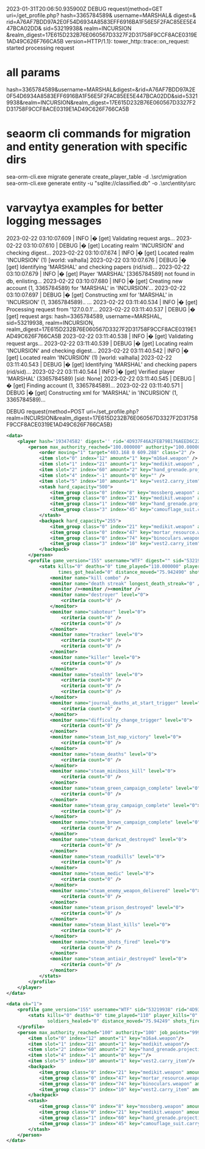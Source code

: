 2023-01-31T20:06:50.935900Z
DEBUG
request{method=GET 
    uri=/get_profile.php?
    hash=3365784589&
    username=MARSHAL&
    digest=&
    rid=A76AF7BDD97A2E0F54D6934A8583EFF6916BA1F56E5F2FAC85EE5E447BCA02DD&
    sid=53219938&
    realm=INCURSION
    &realm_digest=17E615D232B76E060567D3327F2D31758F9CCF8ACE0319E1AD49C626F766CA5B
version=HTTP/1.1}: 
tower_http::trace::on_request: started processing request

# all params
hash=3365784589&username=MARSHAL&digest=&rid=A76AF7BDD97A2E0F54D6934A8583EFF6916BA1F56E5F2FAC85EE5E447BCA02DD&sid=53219938&realm=INCURSION&realm_digest=17E615D232B76E060567D3327F2D31758F9CCF8ACE0319E1AD49C626F766CA5B

# seaorm cli commands for migration and entity generation with specific dirs
sea-orm-cli.exe migrate generate create_player_table -d .\src\migration\
sea-orm-cli.exe generate entity -u "sqlite://classified.db" -o .\src\entity\src

# varvaytya examples for better logging messages
2023-02-22 03:10:07.609 | INFO     |�  [get] Validating request args...
2023-02-22 03:10:07.610 | DEBUG    |�  [get] Locating realm 'INCURSION' and checking digest...
2023-02-22 03:10:07.674 | INFO     |�  [get] Located realm 'INCURSION' (1) [world: valhalla]
2023-02-22 03:10:07.676 | DEBUG    |�  [get] Identifying 'MARSHAL' and checking papers (rid/sid)...
2023-02-22 03:10:07.679 | INFO     |�  [get] Player 'MARSHAL' [3365784589] not found in db, enlisting...
2023-02-22 03:10:07.680 | INFO     |�  [get] Creating new account (1, 3365784589) for 'MARSHAL' in 'INCURSION'...
2023-02-22 03:10:07.697 | DEBUG    |�  [get] Constructing xml for 'MARSHAL' in 'INCURSION' (1, 3365784589)..
...
2023-02-22 03:11:40.534 | INFO     |�  [get] Processing request from '127.0.0.1'...
2023-02-22 03:11:40.537 | DEBUG    |�  [get] request args: hash=3365784589, username=MARSHAL, sid=53219938, realm=INCURSION, realm_digest=17E615D232B76E060567D3327F2D31758F9CCF8ACE0319E1AD49C626F766CA5B
2023-02-22 03:11:40.538 | INFO     |�  [get] Validating request args...
2023-02-22 03:11:40.539 | DEBUG    |�  [get] Locating realm 'INCURSION' and checking digest...
2023-02-22 03:11:40.542 | INFO     |�  [get] Located realm 'INCURSION' (1) [world: valhalla]
2023-02-22 03:11:40.543 | DEBUG    |�  [get] Identifying 'MARSHAL' and checking papers (rid/sid)...
2023-02-22 03:11:40.544 | INFO     |�  [get] Verified player 'MARSHAL' (3365784589) [sid: None]
2023-02-22 03:11:40.545 | DEBUG    |�  [get] Finding account (1, 3365784589)...
2023-02-22 03:11:40.571 | DEBUG    |�  [get] Constructing xml for 'MARSHAL' in 'INCURSION' (1, 3365784589)...


DEBUG request{method=POST uri=/set_profile.php?realm=INCURSION&realm_digest=17E615D232B76E060567D3327F2D31758F9CCF8ACE0319E1AD49C626F766CA5B}

```xml
<data>
    <player hash='193474582' digest='' rid='4D937F46A2FEB79B176AEED6C22D355D0AD57736A338C223F68704AE379CF0D9'>
        <person max_authority_reached="100.000000" authority="100.000000" job_points="999694.000000" faction="0" name="Bobby Mitchell" version="155" alive="1" soldier_group_id="0" soldier_group_name="default" block="8 14" squad_size_setting="-1">
            <order moving="1" target="403.168 0 609.288" class="2" />
            <item slot="0" index="12" amount="1" key="m16a4.weapon" />
            <item slot="1" index="21" amount="1" key="medikit.weapon" />
            <item slot="2" index="60" amount="2" key="hand_grenade.projectile" />
            <item slot="4" index="-1" amount="0" key="" />
            <item slot="5" index="10" amount="1" key="vest2.carry_item" />
            <stash hard_capacity="500">
                <item_group class="0" index="8" key="mossberg.weapon" amount="1" />
                <item_group class="0" index="21" key="medikit.weapon" amount="1" />
                <item_group class="1" index="60" key="hand_grenade.projectile" amount="1" />
                <item_group class="3" index="45" key="camouflage_suit.carry_item" amount="1" />
            </stash>
            <backpack hard_capacity="255">
                <item_group class="0" index="21" key="medikit.weapon" amount="2" />
                <item_group class="0" index="47" key="mortar_resource.weapon" amount="1" />
                <item_group class="0" index="74" key="binoculars.weapon" amount="1" />
                <item_group class="3" index="10" key="vest2.carry_item" amount="1" />
            </backpack>
        </person>
        <profile game_version="155" username="WTF" digest="" sid="53219938" rid="4D937F46A2FEB79B176AEED6C22D355D0AD57736A338C223F68704AE379CF0D9" squad_tag="" color="1 1 1 0">
            <stats kills="0" deaths="0" time_played="110.000000" player_kills="0" teamkills="0" longest_kill_streak="0" targets_destroyed="0" vehicles_destroyed="0" soldiers_healed="0"
                   times_got_healed="0" distance_moved="75.942490" shots_fired="0" throwables_thrown="0" rank_progression="0.000000">
                <monitor name="kill combo" />
                <monitor name="death streak" longest_death_streak="0" />
                <monitor /><monitor /><monitor />
                <monitor name="destroyer" level="0">
                    <criteria count="0" />
                </monitor>
                <monitor name="saboteur" level="0">
                    <criteria count="0" />
                    <criteria count="0" />
                </monitor>
                <monitor name="tracker" level="0">
                    <criteria count="0" />
                    <criteria count="0" />
                </monitor>
                <monitor name="killer" level="0">
                    <criteria count="0" />
                </monitor>
                <monitor name="stealth" level="0">
                    <criteria count="0" />
                    <criteria count="0" />
                    <criteria count="0" />
                </monitor>
                <monitor name="journal_deaths_at_start_trigger" level="0">
                    <criteria count="0" />
                </monitor>
                <monitor name="difficulty_change_trigger" level="0">
                    <criteria count="0" />
                </monitor>
                <monitor name="steam_1st_map_victory" level="0">
                    <criteria count="0" />
                </monitor>
                <monitor name="steam_deaths" level="0">
                    <criteria count="0" />
                </monitor>
                <monitor name="steam_miniboss_kill" level="0">
                    <criteria count="0" />
                </monitor>
                <monitor name="steam_green_campaign_complete" level="0">
                    <criteria count="0" />
                </monitor>
                <monitor name="steam_gray_campaign_complete" level="0">
                    <criteria count="0" />
                </monitor>
                <monitor name="steam_brown_campaign_complete" level="0">
                    <criteria count="0" />
                </monitor>
                <monitor name="steam_darkcat_destroyed" level="0">
                    <criteria count="0" />
                </monitor>
                <monitor name="steam_roadkills" level="0">
                    <criteria count="0" />
                </monitor>
                <monitor name="steam_medic" level="0">
                    <criteria count="0" />
                </monitor>
                <monitor name="steam_enemy_weapon_delivered" level="0">
                    <criteria count="0" />
                </monitor>
                <monitor name="steam_prison_destroyed" level="0">
                    <criteria count="0" />
                </monitor>
                <monitor name="steam_blast_kills" level="0">
                    <criteria count="0" />
                </monitor>
                <monitor name="steam_shots_fired" level="0">
                    <criteria count="0" />
                </monitor>
                <monitor name="steam_antiair_destroyed" level="0">
                    <criteria count="0" />
                </monitor>
            </stats>
        </profile>
    </player>
</data>
```

```xml
<data ok="1">
    <profile game_version="155" username="WTF" sid="53219938" rid="4D937F46A2FEB79B176AEED6C22D355D0AD57736A338C223F68704AE379CF0D9" squad_tag="">
        <stats kills="0" deaths="0" time_played="110" player_kills="0" teamkills="0" longest_kill_streak="0" targets_destroyed="0" vehicles_destroyed="0"
               soldiers_healed="0" distance_moved="75.94249" shots_fired="0" throwables_thrown="0" rank_progression="0"/>
    </profile>
    <person max_authority_reached="100" authority="100" job_points="999694" faction="0" name="Bobby Mitchell" soldier_group_id="0" soldier_group_name="default" squad_size_setting="-1">
        <item slot="0" index="12" amount="1" key="m16a4.weapon"/>
        <item slot="1" index="21" amount="1" key="medikit.weapon"/>
        <item slot="2" index="60" amount="2" key="hand_grenade.projectile"/>
        <item slot="4" index="-1" amount="0" key=""/>
        <item slot="5" index="10" amount="1" key="vest2.carry_item"/>
        <backpack>
            <item_group class="0" index="21" key="medikit.weapon" amount="2"/>
            <item_group class="0" index="47" key="mortar_resource.weapon" amount="1"/>
            <item_group class="0" index="74" key="binoculars.weapon" amount="1"/>
            <item_group class="3" index="10" key="vest2.carry_item" amount="1"/>
        </backpack>
        <stash>
            <item_group class="0" index="8" key="mossberg.weapon" amount="1"/>
            <item_group class="0" index="21" key="medikit.weapon" amount="1"/>
            <item_group class="1" index="60" key="hand_grenade.projectile" amount="1"/>
            <item_group class="3" index="45" key="camouflage_suit.carry_item" amount="1"/>
        </stash>
    </person>
</data>
```